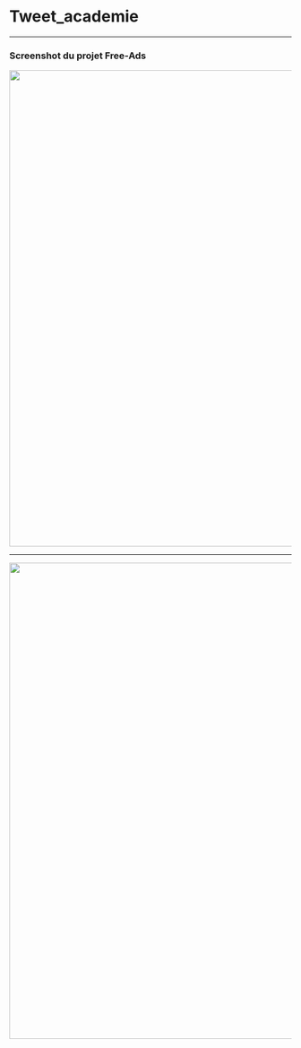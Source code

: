 # Tweet_academie



<hr></hr>

### Screenshot du projet Free-Ads

<p align="center">
  <img src="https://cloud.githubusercontent.com/assets/16621838/17519801/c0a9339c-5e4d-11e6-92ab-7afc0cdd9796.png" width="850"/>
</p>

<hr></hr>

<p align="center">
  <img src="https://cloud.githubusercontent.com/assets/16621838/17517377/7768ae60-5e43-11e6-84f9-3a2bf6717a8f.png" width="850"/>
</p>
